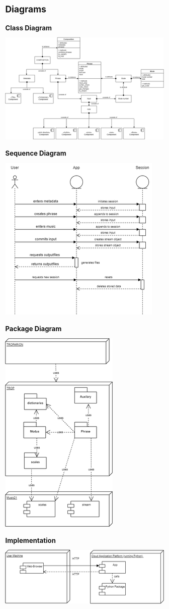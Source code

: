 # Diagrams

## Class Diagram

![class](./diagrams/class.png)


## Sequence Diagram
![sequence](./diagrams/sequence.png)

## Package Diagram
![package](./diagrams/package.png)

## Implementation
![implementation](./diagrams/implementation.png)
